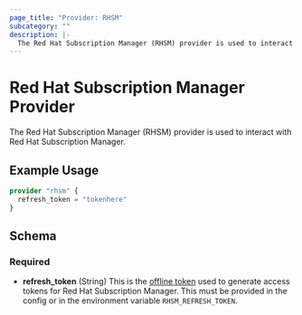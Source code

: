 ```yaml
---
page_title: "Provider: RHSM"
subcategory: ""
description: |-
  The Red Hat Subscription Manager (RHSM) provider is used to interact with Red Hat Subscription Manager.
---
```


# Red Hat Subscription Manager Provider

The Red Hat Subscription Manager (RHSM) provider is used to interact with Red Hat Subscription Manager.

## Example Usage

```terraform
provider "rhsm" {
  refresh_token = "tokenhere"
}
```

<!-- schema generated by tfplugindocs -->
## Schema

### Required

- **refresh_token** (String) This is the [offline token](https://access.redhat.com/articles/3626371#bgenerating-a-new-offline-tokenb-3) used to generate access tokens for Red Hat Subscription Manager. This must be provided in the config or in the environment variable `RHSM_REFRESH_TOKEN`.
